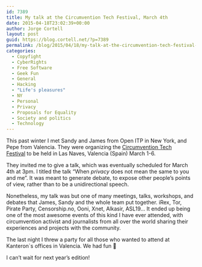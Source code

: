 ```yaml
---
id: 7389
title: My talk at the Circumvention Tech Festival, March 4th
date: 2015-04-18T23:02:39+00:00
author: Jorge Cortell
layout: post
guid: https://blog.cortell.net/?p=7389
permalink: /blog/2015/04/18/my-talk-at-the-circumvention-tech-festival-march-4th/
categories:
  - Copyfight
  - CyberRights
  - Free Software
  - Geek Fun
  - General
  - Hacking
  - "Life's pleasures"
  - NY
  - Personal
  - Privacy
  - Proposals for Equality
  - Society and politics
  - Technology
---
```

This past winter I met Sandy and James from Open ITP in New York, and Pepe from Valencia. They were organizing the <a title="https://openitp.org/festival/circumvention-tech-festival.html" href="https://openitp.org/festival/circumvention-tech-festival.html" target="_blank">Circumvention Tech Festival</a> to be held in Las Naves, Valencia (Spain) March 1-6.

They invited me to give a talk, which was eventually scheduled for March 4th at 3pm. I titled the talk “When _privacy_ does not mean the same to you and me”. It was meant to generate debate, to expose other people’s points of view, rather than to be a unidirectional speech.

Nonetheless, my talk was but one of many meetings, talks, workshops, and debates that James, Sandy and the whole team put together. iRex, Tor, Pirate Party, Censorship.no, Ooni, Xnet, Alkasir, ASL19... It ended up being one of the most awesome events of this kind I have ever attended, with circumvention activist and journalists from all over the world sharing their experiences and projects with the community.

The last night I threw a party for all those who wanted to attend at Kanteron`s offices in Valencia. We had fun 🙂

I can’t wait for next year’s edition!